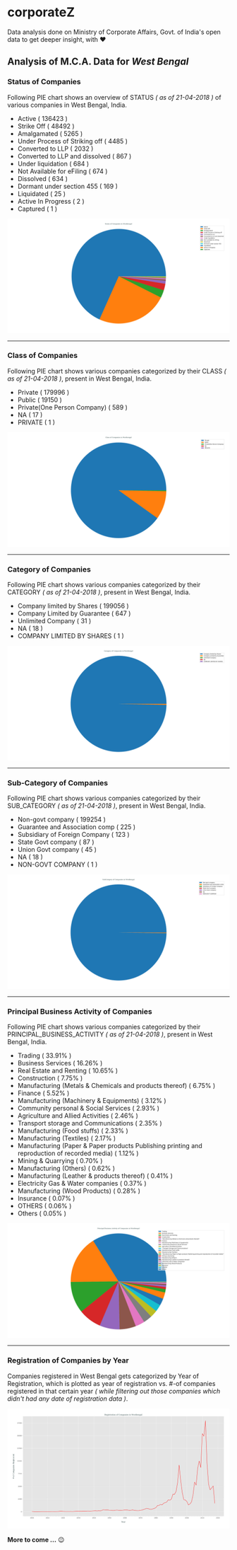 # corporateZ
Data analysis done on Ministry of Corporate Affairs, Govt. of India's open data to get deeper insight, with :heart:

## Analysis of M.C.A. Data for _West Bengal_
### Status of Companies
Following PIE chart shows an overview of STATUS _( as of 21-04-2018 )_ of various companies in West Bengal, India.
- Active ( 136423 )
- Strike Off ( 48492 )
- Amalgamated ( 5265 )
- Under Process of Striking off ( 4485 )
- Converted to LLP ( 2032 )
- Converted to LLP and dissolved ( 867 )
- Under liquidation ( 684 )
- Not Available for eFiling ( 674 )
- Dissolved ( 634 )
- Dormant under section 455 ( 169 )
- Liquidated ( 25 )
- Active In Progress ( 2 )
- Captured ( 1 )

![status_of_companies_in_west_bengal](plots/mca_westbengal_21042018_company_status.png)

---
### Class of Companies
Following PIE chart shows various companies categorized by their CLASS _( as of 21-04-2018 )_, present in West Bengal, India.
- Private ( 179996 )
- Public ( 19150 )
- Private(One Person Company) ( 589 )
- NA ( 17 )
- PRIVATE ( 1 )

![companies_categorized_by_class_in_west_bengal](plots/mca_westbengal_21042018_company_class.png)

---
### Category of Companies
Following PIE chart shows various companies categorized by their CATEGORY _( as of 21-04-2018 )_, present in West Bengal, India.
- Company limited by Shares ( 199056 )
- Company Limited by Guarantee ( 647 )
- Unlimited Company ( 31 )
- NA ( 18 )
- COMPANY LIMITED BY SHARES ( 1 )

![companies_categorized_by_category_in_west_bengal](plots/mca_westbengal_21042018_company_category.png)

---
### Sub-Category of Companies
Following PIE chart shows various companies categorized by their SUB_CATEGORY _( as of 21-04-2018 )_, present in West Bengal, India.
- Non-govt company ( 199254 )
- Guarantee and Association comp ( 225 )
- Subsidiary of Foreign Company ( 123 )
- State Govt company ( 87 )
- Union Govt company ( 45 )
- NA ( 18 )
- NON-GOVT COMPANY ( 1 )

![companies_categorized_by_subCategory_in_west_bengal](plots/mca_westbengal_21042018_company_subCategory.png)

---
### Principal Business Activity of Companies
Following PIE chart shows various companies categorized by their PRINCIPAL_BUSINESS_ACTIVITY _( as of 21-04-2018 )_, present in West Bengal, India.
- Trading ( 33.91% )
- Business Services ( 16.26% )
- Real Estate and Renting ( 10.65% )
- Construction ( 7.75% )
- Manufacturing (Metals & Chemicals and products thereof) ( 6.75% )
- Finance ( 5.52% )
- Manufacturing (Machinery & Equipments) ( 3.12% )
- Community personal & Social Services ( 2.93% )
- Agriculture and Allied Activities ( 2.46% )
- Transport storage and Communications ( 2.35% )
- Manufacturing (Food stuffs) ( 2.33% )
- Manufacturing (Textiles) ( 2.17% )
- Manufacturing (Paper & Paper products Publishing printing and reproduction of recorded media) ( 1.12% )
- Mining & Quarrying ( 0.70% )
- Manufacturing (Others) ( 0.62% )
- Manufacturing (Leather & products thereof) ( 0.41% )
- Electricity Gas & Water companies ( 0.37% )
- Manufacturing (Wood Products) ( 0.28% )
- Insurance ( 0.07% )
- OTHERS ( 0.06% )
- Others ( 0.05% )

![companies_categorized_by_principalBusinessActivity_in_west_bengal](plots/mca_westbengal_21042018_company_principalBusinessActivity.png)

---
### Registration of Companies by Year
Companies registered in West Bengal gets categorized by Year of Registration, which is plotted as year of registration vs. #-of companies registered in that certain year _( while filtering out those companies which didn't had any date of registration data )_.

![registration_of_companies_yearly_in_west_bengal](plots/mca_westbengal_21042018_company_dateOfRegistration.png)

**More to come ...** :wink:
